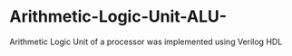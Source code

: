 # Arithmetic-Logic-Unit-ALU-
Arithmetic Logic Unit of a processor was implemented using Verilog HDL 
